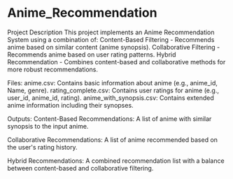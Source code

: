 # Anime_Recommendation

Project Description
This project implements an Anime Recommendation System using a combination of:
Content-Based Filtering - Recommends anime based on similar content (anime synopsis).
Collaborative Filtering - Recommends anime based on user rating patterns.
Hybrid Recommendation - Combines content-based and collaborative methods for more robust recommendations.


Files:
anime.csv: Contains basic information about anime (e.g., anime_id, Name, genre).
rating_complete.csv: Contains user ratings for anime (e.g., user_id, anime_id, rating).
anime_with_synopsis.csv: Contains extended anime information including their synopses.

Outputs:
Content-Based Recommendations:
   A list of anime with similar synopsis to the input anime.

Collaborative Recommendations:
   A list of anime recommended based on the user's rating history.

Hybrid Recommendations:
   A combined recommendation list with a balance between content-based and collaborative filtering.
